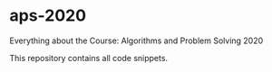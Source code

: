 # aps-2020
Everything about the Course: Algorithms and Problem Solving 2020

This repository contains all code snippets.
